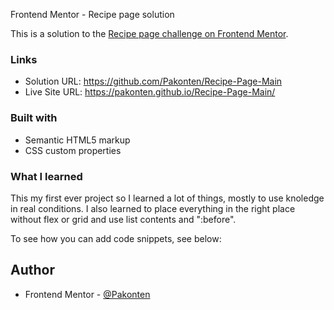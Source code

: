 Frontend Mentor - Recipe page solution

This is a solution to the [Recipe page challenge on Frontend Mentor](https://www.frontendmentor.io/challenges/recipe-page-KiTsR8QQKm).


### Links

- Solution URL: https://github.com/Pakonten/Recipe-Page-Main
- Live Site URL: https://pakonten.github.io/Recipe-Page-Main/

### Built with

- Semantic HTML5 markup
- CSS custom properties

### What I learned
This my first ever project so I learned a lot of things, mostly to use knoledge in real conditions.
I also learned to place everything in the right place without flex or grid and use list contents and ":before".


To see how you can add code snippets, see below:

## Author

- Frontend Mentor - [@Pakonten](https://www.frontendmentor.io/profile/Pakonten)


